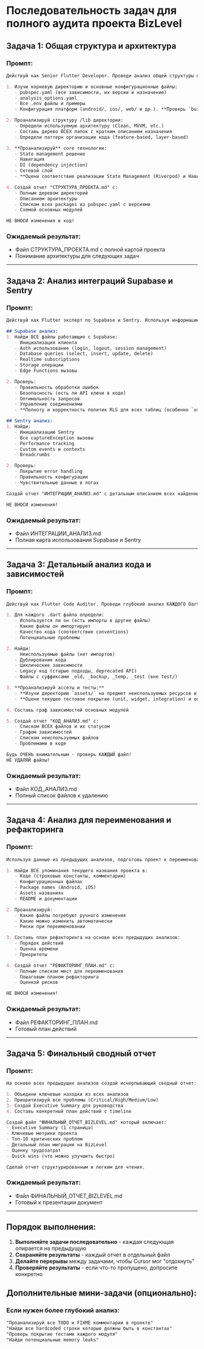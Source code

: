 # Последовательность задач для полного аудита проекта BizLevel

## Задача 1: Общая структура и архитектура

### Промпт:
```markdown
Действуй как Senior Flutter Developer. Проведи анализ общей структуры проекта:

1. Изучи корневую директорию и основные конфигурационные файлы:
   - pubspec.yaml (все зависимости, их версии и назначение)
   - analysis_options.yaml
   - Все .env файлы и примеры
   - Конфигурация платформ (android/, ios/, web/ и др.). **Проверь `build.gradle`, `Info.plist`, `Podfile`, `web/index.html` на предмет устаревших настроек, лишних разрешений и соответствия требованиям платформ.**

2. Проанализируй структуру /lib директории:
   - Определи используемую архитектуру (Clean, MVVM, etc.)
   - Составь дерево ВСЕХ папок с кратким описанием назначения
   - Определи паттерн организации кода (feature-based, layer-based)

3. **Проанализируй** core технологии:
   - State management решение
   - Навигация
   - DI (dependency injection)
   - Сетевой слой
   - **Оцени соответствие реализации State Management (Riverpod) и Навигации (go_router) лучшим практикам (например, корректное использование `autoDispose`, логика `redirect`).**

4. Создай отчет "СТРУКТУРА_ПРОЕКТА.md" с:
   - Полным деревом директорий
   - Описанием архитектуры
   - Списком всех packages из pubspec.yaml с версиями
   - Схемой основных модулей

НЕ ВНОСИ изменения в код!
```

### Ожидаемый результат:
- Файл СТРУКТУРА_ПРОЕКТА.md с полной картой проекта
- Понимание архитектуры для следующих задач

---

## Задача 2: Анализ интеграций Supabase и Sentry 

### Промпт:
```markdown
Действуй как Flutter эксперт по Supabase и Sentry. Используя информацию из предыдущего анализа, глубоко изучи интеграции:

## Supabase анализ:
1. Найди ВСЕ файлы работающие с Supabase:
   - Инициализация клиента
   - Auth использование (login, logout, session management)
   - Database queries (select, insert, update, delete)
   - Realtime subscriptions
   - Storage операции
   - Edge Functions вызовы

2. Проверь:
   - Правильность обработки ошибок
   - Безопасность (есть ли API ключи в коде)
   - Оптимальность запросов
   - Управление соединениями
   - **Полноту и корректность политик RLS для всех таблиц (особенно `user_progress`, `payments`, `subscriptions`).**

## Sentry анализ:
1. Найди:
   - Инициализацию Sentry
   - Все captureException вызовы
   - Performance tracking
   - Custom events и contexts
   - Breadcrumbs

2. Проверь:
   - Покрытие error handling
   - Правильность конфигурации
   - Чувствительные данные в логах

Создай отчет "ИНТЕГРАЦИИ_АНАЛИЗ.md" с детальным описанием всех найденных интеграций, проблем и рекомендаций.

НЕ ВНОСИ изменения!
```

### Ожидаемый результат:
- Файл ИНТЕГРАЦИИ_АНАЛИЗ.md
- Полная карта использования Supabase и Sentry

---

## Задача 3: Детальный анализ кода и зависимостей 

### Промпт:
```markdown
Действуй как Flutter Code Auditor. Проведи глубокий анализ КАЖДОГО Dart файла в проекте:

1. Для каждого .dart файла определи:
   - Используется ли он (есть импорты в другие файлы)
   - Какие файлы он импортирует
   - Качество кода (соответствие conventions)
   - Потенциальные проблемы

2. Найди:
   - Неиспользуемые файлы (нет импортов)
   - Дублирование кода
   - Циклические зависимости
   - Legacy код (старые подходы, deprecated API)
   - Файлы с суффиксами _old, _backup, _temp, _test (вне test/)

3. **Проанализируй ассеты и тесты:**
   - **Изучи директорию `assets/` на предмет неиспользуемых ресурсов и возможностей для оптимизации (SVG, сжатие PNG).**
   - **Оцени текущее тестовое покрытие (unit, widget, integration) и определи ключевые сценарии, не покрытые тестами (например, оплата).**

4. Составь граф зависимостей основных модулей

5. Создай отчет "КОД_АНАЛИЗ.md" с:
   - Списком ВСЕХ файлов и их статусом
   - Графом зависимостей
   - Списком неиспользуемых файлов
   - Проблемами в коде

Будь ОЧЕНЬ внимательным - проверь КАЖДЫЙ файл!
НЕ УДАЛЯЙ файлы!
```

### Ожидаемый результат:
- Файл КОД_АНАЛИЗ.md
- Полный список файлов к удалению

---

## Задача 4: Анализ для переименования и рефакторинга 

### Промпт:
```markdown
Используя данные из предыдущих анализов, подготовь проект к переименованию в BizLevel:

1. Найди ВСЕ упоминания текущего названия проекта в:
   - Коде (строковые константы, комментарии)
   - Конфигурационных файлах
   - Package names (Android, iOS)
   - Assets названиях
   - README и документации

2. Проанализируй:
   - Какие файлы потребуют ручного изменения
   - Какие можно изменить автоматически
   - Риски при переименовании

3. Составь план рефакторинга на основе всех предыдущих анализов:
   - Порядок действий
   - Оценка времени
   - Приоритеты

4. Создай отчет "РЕФАКТОРИНГ_ПЛАН.md" с:
   - Полным списком мест для переименования
   - Пошаговым планом рефакторинга
   - Оценкой рисков

НЕ ВНОСИ изменения!
```

### Ожидаемый результат:
- Файл РЕФАКТОРИНГ_ПЛАН.md
- Готовый план действий

---

## Задача 5: Финальный сводный отчет

### Промпт:
```markdown
На основе всех предыдущих анализов создай исчерпывающий сводный отчет:

1. Объедини ключевые находки из всех анализов
2. Приоритизируй все проблемы (Critical/High/Medium/Low)
3. Создай Executive Summary для руководства
4. Составь конкретный план действий с timeline

Создай файл "ФИНАЛЬНЫЙ_ОТЧЕТ_BIZLEVEL.md" который включает:
- Executive Summary (1 страница)
- Ключевые метрики проекта
- Топ-10 критических проблем
- Детальный план миграции на BizLevel
- Оценку трудозатрат
- Quick wins (что можно улучшить быстро)

Сделай отчет структурированным и легким для чтения.
```

### Ожидаемый результат:
- Файл ФИНАЛЬНЫЙ_ОТЧЕТ_BIZLEVEL.md
- Готовый к презентации документ

---

## Порядок выполнения:

1. **Выполняйте задачи последовательно** - каждая следующая опирается на предыдущую
2. **Сохраняйте результаты** - каждый отчет в отдельный файл
3. **Делайте перерывы** между задачами, чтобы Cursor мог "отдохнуть"
4. **Проверяйте результаты** - если что-то пропущено, допросите конкретно

## Дополнительные мини-задачи (опционально):

### Если нужен более глубокий анализ:
```markdown
"Проанализируй все TODO и FIXME комментарии в проекте"
"Найди все hardcoded строки которые должны быть в константах"
"Проверь покрытие тестами каждого модуля"
"Найди потенциальные memory leaks"
```

